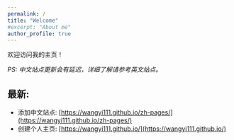 ```yaml
---
permalink: /
title: "Welcome"
#excerpt: "About me"
author_profile: true
---
```


欢迎访问我的主页！

*PS: 中文站点更新会有延迟，详细了解请参考英文站点。*

## 最新:  

* 添加中文站点: [https://wangyi111.github.io/zh-pages/](https://wangyi111.github.io/zh-pages/)
* 创建个人主页: [https://wangyi111.github.io/](https://wangyi111.github.io/)
